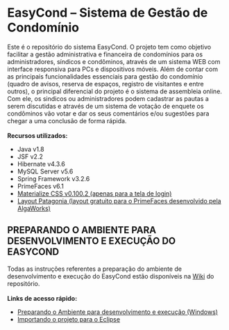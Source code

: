 # EasyCond – Sistema de Gestão de Condomínio
Este é o repositório do sistema EasyCond. O projeto tem como objetivo facilitar a gestão administrativa e financeira de condomínios para os administradores, síndicos e condôminos, através de um sistema WEB com interface responsiva para PCs e dispositivos móveis. Além de contar com as principais funcionalidades essenciais para gestão do condomínio (quadro de avisos, reserva de espaços, registro de visitantes e entre outros), o principal diferencial do projeto é o sistema de assembleia online. Com ele, os sindicos ou administradores podem cadastrar as pautas a serem discutidas e através de um sistema de votação de enquete os condôminos vão votar e dar os seus comentários e/ou sugestões para chegar a uma conclusão de forma rápida.
<br/>
<br/>
<strong>Recursos utilizados:</strong>
<br/>
<ul>
  <li>Java v1.8</li>
  <li>JSF v2.2</li>
  <li>Hibernate v4.3.6</li>
  <li>MySQL Server v5.6</li>
  <li>Spring Framework v3.2.6</li>
  <li>PrimeFaces v6.1</li>
  <li><a href="http://archives.materializecss.com/0.100.2/">Materialize CSS v0.100.2 (apenas para a tela de login)</a></li>
  <li><a href="https://github.com/algaworks/layout-primefaces-patagonia">Layout Patagonia (layout gratuito para o PrimeFaces desenvolvido pela AlgaWorks)</a></li>
</ul>

PREPARANDO O AMBIENTE PARA DESENVOLVIMENTO E EXECUÇÃO DO EASYCOND
-------------------------------------------------------

Todas as instruções referentes a preparação do ambiente de desenvolvimento e execução do EasyCond estão disponíveis na <a href="https://github.com/ibgreg/EasyCond/wiki">Wiki</a> do repositório.
<br/>
<br/>
<strong>Links de acesso rápido:</strong>
<br/>
<ul>
  <li><a href="https://github.com/ibgreg/EasyCond/wiki/Preparando-o-Ambiente-para-desenvolvimento-e-execu%C3%A7%C3%A3o-(Windows)">Preparando o Ambiente para desenvolvimento e execução (Windows)</a></li>
  <li><a href="https://github.com/ibgreg/EasyCond/wiki/Importando-o-projeto-para-o-Eclipse">Importando o projeto para o Eclipse</a></li>
</ul>
